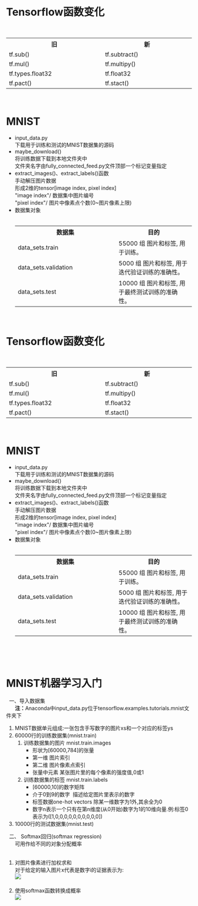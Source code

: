 # Tensorflow函数变化
  <div align="center">
    <table>
      <tr><th width="500"><b>旧</b></th><th width="500"><b>新</b></th></tr>
      <tr><td>tf.sub()</td><td>tf.subtract()</td></tr>
      <tr><td>tf.mul()</td><td>tf.multipy()</td></tr>
      <tr><td>tf.types.float32</td><td>tf.float32</td></tr>
      <tr><td>tf.pact()</td><td>tf.stact()</td></tr>
    </table>
  </div></br>
  
# MNIST
  * input\_data.py  
       下载用于训练和测试的MNIST数据集的源码 
  * maybe\_download()  
       将训练数据下载到本地文件夹中  
       文件夹名字由fully\_connected_feed.py文件顶部一个标记变量指定
  * extract\_images()、extract\_labels()函数  
       手动解压图片数据  
       形成2维的tensor[image index, pixel index]  
       "image index"/  数据集中图片编号  
       "pixel index"/    图片中像素点个数(0~图片像素上限)
  * 数据集对象  
        <div align="center">
          <table>
            <tr><th width="500"><b>数据集</b></th><th width="500"><b>目的</b></th></tr>
            <tr><td>data_sets.train</td><td>55000 组 图片和标签, 用于训练。</td></tr>
            <tr><td>data_sets.validation</td><td>5000 组 图片和标签, 用于迭代验证训练的准确性。</td></tr>
            <tr><td>data_sets.test</td><td>10000 组 图片和标签, 用于最终测试训练的准确性。</td></tr>
          </table>
        </div></br>
# Tensorflow函数变化
  <div align="center">
    <table>
      <tr><th width="500"><b>旧</b></th><th width="500"><b>新</b></th></tr>
      <tr><td>tf.sub()</td><td>tf.subtract()</td></tr>
      <tr><td>tf.mul()</td><td>tf.multipy()</td></tr>
      <tr><td>tf.types.float32</td><td>tf.float32</td></tr>
      <tr><td>tf.pact()</td><td>tf.stact()</td></tr>
    </table>
  </div></br>  
  
# MNIST
  * input\_data.py  
       下载用于训练和测试的MNIST数据集的源码  
  * maybe\_download()  
       将训练数据下载到本地文件夹中  
       文件夹名字由fully\_connected_feed.py文件顶部一个标记变量指定
  * extract\_images()、extract\_labels()函数  
       手动解压图片数据  
       形成2维的tensor[image index, pixel index]  
       "image index"/  数据集中图片编号  
       "pixel index"/    图片中像素点个数(0~图片像素上限)
  * 数据集对象  
        <div align="center">
          <table>
            <tr><th width="500"><b>数据集</b></th><th width="500"><b>目的</b></th></tr>
            <tr><td>data_sets.train</td><td>55000 组 图片和标签, 用于训练。</td></tr>
            <tr><td>data_sets.validation</td><td>5000 组 图片和标签, 用于迭代验证训练的准确性。</td></tr>
            <tr><td>data_sets.test</td><td>10000 组 图片和标签, 用于最终测试训练的准确性。</td></tr>
          </table>
        </div><br>  
        
# MNIST机器学习入门  
    一、导入数据集<br>
&nbsp;&nbsp;&nbsp;&nbsp;&nbsp; <b>注：</b>Anaconda中input_data.py位于tensorflow\.examples\.tutorials\.mnist文件夹下
&nbsp;&nbsp;&nbsp;&nbsp;&nbsp; <ol>
<li>MNIST数据单元组成:一张包含手写数字的图片xs和一个对应的标签ys</li>
<li>60000行的训练数据集(mnist.train)
   <ol>
       <li>训练数据集的图片 mnist.train.images
          <ul>
              <li>形状为[60000,784]的张量</li>
              <li>第一维  图片索引</li>
              <li>第二维  图片像素点索引</li>
              <li>张量中元素  某张图片里的每个像素的强度值,0或1</li>
          </ul>
      </li>
      <li>训练数据集的标签 mnist.train.labels
          <ul>
              <li>[60000,10]的数字矩阵</li>
              <li>介于0到9的数字&nbsp;&nbsp;描述给定图片里表示的数字</li>
              <li>标签数据one-hot vectors 除某一维数字为1外,其余全为0</li>
              <li>数字n表示一个只有在第n维度(从0开始)数字为1的10维向量.例:标签0表示为([1,0,0,0,0,0,0,0,0,0,0])</li>
          </ul>
      </li>
   </ol>
</li>
<li>10000行的测试数据集(mnist.test)</li>
</ol>
   二、 Softmax回归(softmax regression)<br>
&nbsp;&nbsp;&nbsp;&nbsp;&nbsp; 可用作给不同的对象分配概率
<ol>
  <li>对图片像素进行加权求和<br>
    对于给定的输入图片x代表是数字i的证据表示为:<br><image src="../image/mnist1.png"/></li>
  <li>使用softmax函数转换成概率<br><image src="../image/mnist4.png" /></li>
</ol>



